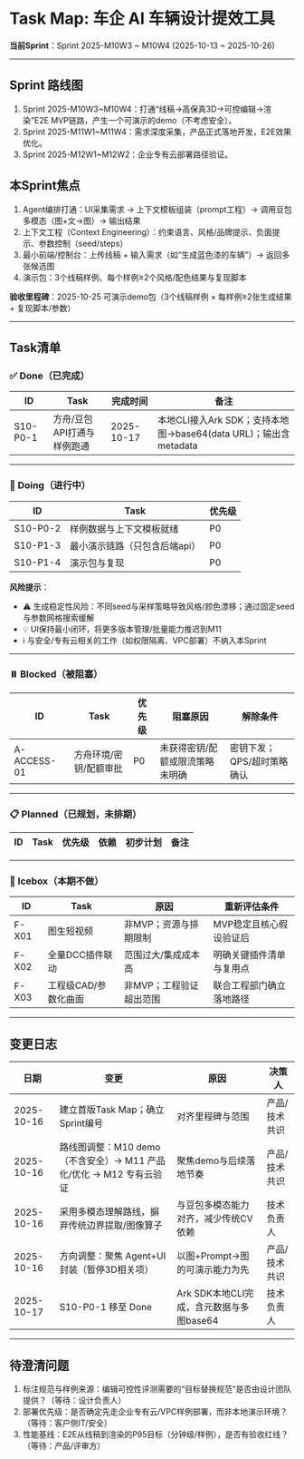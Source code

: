 # Task Map: 车企 AI 车辆设计提效工具
**当前Sprint**：Sprint 2025-M10W3 ~ M10W4 (2025-10-13 ~ 2025-10-26)

---

## Sprint 路线图
1. Sprint 2025-M10W3~M10W4：打通“线稿→高保真3D→可控编辑→渲染”E2E MVP链路，产生一个可演示的demo（不考虑安全）。
2. Sprint 2025-M11W1~M11W4：需求深度采集，产品正式落地开发，E2E效果优化。
3. Sprint 2025-M12W1~M12W2：企业专有云部署路径验证。

## 本Sprint焦点
1. Agent编排打通：UI采集需求 → 上下文模板组装（prompt工程）→ 调用豆包多模态（图+文→图）→ 输出结果
2. 上下文工程（Context Engineering）：约束语言、风格/品牌提示、负面提示、参数控制（seed/steps）
3. 最小前端/控制台：上传线稿 + 输入需求（如“生成蓝色漆的车辆”）→ 返回多张候选图
4. 演示包：3个线稿样例、每个样例≥2个风格/配色结果与复现脚本

**验收里程碑**：2025-10-25 可演示demo包（3个线稿样例 × 每样例≥2张生成结果 + 复现脚本/参数）

---

## Task清单

### ✅ Done（已完成）
| ID | Task | 完成时间 | 备注 |
|---|---------|----------|------|
| S10-P0-1 | 方舟/豆包API打通与样例跑通 | 2025-10-17 | 本地CLI接入Ark SDK；支持本地图→base64(data URL)；输出含metadata |

---

### 🚧 Doing（进行中）
| ID | Task | 优先级 |
|---|---------|--------|
| S10-P0-2 | 样例数据与上下文模板就绪 | P0 |
| S10-P1-3 | 最小演示链路（只包含后端api） | P0 |
| S10-P1-4 | 演示包与复现 | P0 |
 

**风险提示**：
- ⚠️ 生成稳定性风险：不同seed与采样策略导致风格/颜色漂移；通过固定seed与参数网格搜索缓解
- 💡 UI保持最小闭环，将更多版本管理/批量能力推迟到M11
- ℹ️ 与安全/专有云相关的工作（如权限隔离、VPC部署）不纳入本Sprint

---

### ⏸️ Blocked（被阻塞）
| ID | Task | 优先级 | 阻塞原因 | 解除条件 |
|---|---------|--------|---------|---------|
| A-ACCESS-01 | 方舟环境/密钥/配额审批 | P0 | 未获得密钥/配额或限流策略未明确 | 密钥下发；QPS/超时策略确认 |

---

### 📋 Planned（已规划，未排期）
| ID | Task | 优先级 | 依赖 | 初步计划 | 备注 |
|---|---------|--------|------|---------|------|

---

### 🧊 Icebox（本期不做）
| ID | Task | 原因 | 重新评估条件 |
|---|---------|------|-------------|
| F-X01 | 图生短视频 | 非MVP；资源与排期限制 | MVP稳定且核心假设验证后 |
| F-X02 | 全量DCC插件联动 | 范围过大/集成成本高 | 明确关键插件清单与复用点 |
| F-X03 | 工程级CAD/参数化曲面 | 非MVP；工程验证超出范围 | 联合工程部门确立落地路径 |

---

## 变更日志
| 日期 | 变更 | 原因 | 决策人 |
|------|------|------|--------|
| 2025-10-16 | 建立首版Task Map；确立Sprint编号 | 对齐里程碑与范围 | 产品/技术共识 |
| 2025-10-16 | 路线图调整：M10 demo（不含安全）→ M11 产品化/优化 → M12 专有云验证 | 聚焦demo与后续落地节奏 | 产品/技术共识 |
| 2025-10-16 | 采用多模态理解路线，摒弃传统边界提取/图像算子 | 与豆包多模态能力对齐，减少传统CV依赖 | 技术负责人 |
| 2025-10-16 | 方向调整：聚焦 Agent+UI 封装（暂停3D相关项） | 以图+Prompt→图的可演示能力为先 | 产品/技术共识 |
| 2025-10-17 | S10-P0-1 移至 Done | Ark SDK本地CLI完成，含元数据与多图base64 | 技术负责人 |

---

## 待澄清问题
1. 标注规范与样例来源：编辑可控性评测需要的“目标替换规范”是否由设计团队提供？（等待：设计负责人）
2. 部署优先级：是否确定先走企业专有云/VPC样例部署，而非本地演示环境？（等待：客户侧IT/安全）
3. 性能基线：E2E从线稿到渲染的P95目标（分钟级/样例），是否有验收红线？（等待：产品/评审方）
